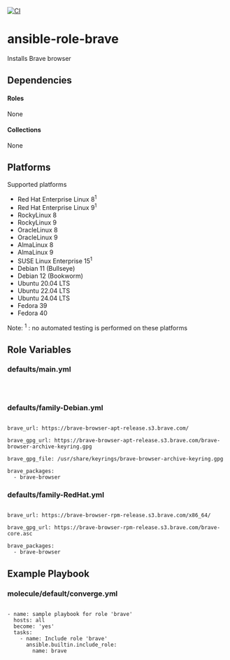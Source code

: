 [![CI](https://github.com/de-it-krachten/ansible-role-brave/workflows/CI/badge.svg?event=push)](https://github.com/de-it-krachten/ansible-role-brave/actions?query=workflow%3ACI)


# ansible-role-brave

Installs Brave browser 



## Dependencies

#### Roles
None

#### Collections
None

## Platforms

Supported platforms

- Red Hat Enterprise Linux 8<sup>1</sup>
- Red Hat Enterprise Linux 9<sup>1</sup>
- RockyLinux 8
- RockyLinux 9
- OracleLinux 8
- OracleLinux 9
- AlmaLinux 8
- AlmaLinux 9
- SUSE Linux Enterprise 15<sup>1</sup>
- Debian 11 (Bullseye)
- Debian 12 (Bookworm)
- Ubuntu 20.04 LTS
- Ubuntu 22.04 LTS
- Ubuntu 24.04 LTS
- Fedora 39
- Fedora 40

Note:
<sup>1</sup> : no automated testing is performed on these platforms

## Role Variables
### defaults/main.yml
<pre><code>

</pre></code>

### defaults/family-Debian.yml
<pre><code>
brave_url: https://brave-browser-apt-release.s3.brave.com/

brave_gpg_url: https://brave-browser-apt-release.s3.brave.com/brave-browser-archive-keyring.gpg

brave_gpg_file: /usr/share/keyrings/brave-browser-archive-keyring.gpg

brave_packages:
  - brave-browser
</pre></code>

### defaults/family-RedHat.yml
<pre><code>
brave_url: https://brave-browser-rpm-release.s3.brave.com/x86_64/

brave_gpg_url: https://brave-browser-rpm-release.s3.brave.com/brave-core.asc

brave_packages:
  - brave-browser
</pre></code>




## Example Playbook
### molecule/default/converge.yml
<pre><code>
- name: sample playbook for role 'brave'
  hosts: all
  become: 'yes'
  tasks:
    - name: Include role 'brave'
      ansible.builtin.include_role:
        name: brave
</pre></code>
